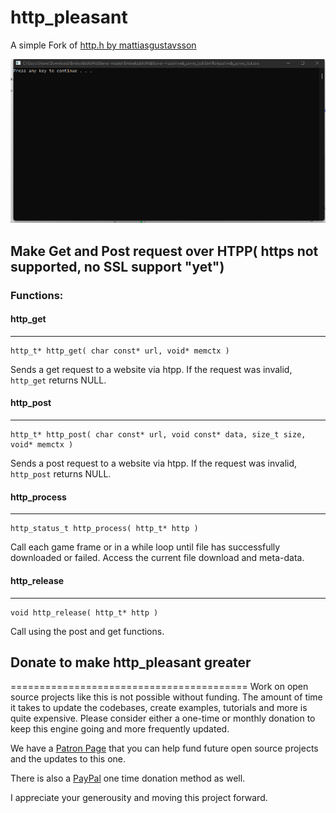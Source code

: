 # http_pleasant
A simple Fork of [http.h by mattiasgustavsson](https://github.com/mattiasgustavsson/libs) 

![Redownloading CodeBlocks from my site](https://raw.githubusercontent.com/pawbyte/http_pleasant/main/gfx/console_downloader_via_http.gif)

## Make Get and Post request over HTPP( https not supported, no SSL support "yet")

### Functions:

#### http_get
--------

    http_t* http_get( char const* url, void* memctx )

Sends a get request to a website via htpp.  If the request was invalid, `http_get` returns NULL.


#### http_post
---------

    http_t* http_post( char const* url, void const* data, size_t size, void* memctx )

  Sends a post request to a website via htpp.  If the request was invalid, `http_post` returns NULL.


#### http_process
------------

    http_status_t http_process( http_t* http )

  Call each game frame or in a while loop until file has successfully downloaded or failed.
   Access the current file download and meta-data.


#### http_release
------------

    void http_release( http_t* http )

  Call using the post and get functions.
  

## Donate to make http_pleasant greater
=========================================
Work on open source projects like this is not possible without funding. The amount of time it takes to update the codebases, create examples, tutorials and more is quite expensive. Please consider either a one-time or monthly donation to keep this engine going and more frequently updated. 

We have a [Patron Page](https://www.patreon.com/pawbyte?ty=h) that you can help fund future open source projects and the updates to this one.

There is also a [PayPal](http://www.pawbyte.com/donate/) one time donation method as well. 

I appreciate your generousity and moving this project forward. 
